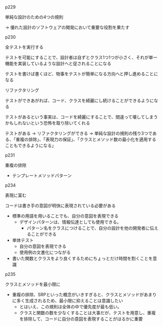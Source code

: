p229

単純な設計のための4つの規則

→ 優れた設計のソフトウェアの開発において重要な役割を果たす

p230

全テストを実行する

テストを可能にすることで、設計者は自ずとクラス1つ1つが小さく、それが単一機能を実装しているような設計へと促されることになる

テストを書けば書くほど、物事をテストが簡単になる方向へと押し進めることになる

リファクタリング

テストができあがれば、コード、クラスを綺麗にし続けることができるようになる

テストがあるという事実は、コードを綺麗にすることで、間違って壊してしまうかもしれないという恐怖を取り除いてくれる

テストがある → リファクタリングができる → 単純な設計の規則の残り3つである、「重複の排除」、「表現力の保証」、「クラスとメソッド数の最小化を適用することもできるようになる」

p231

重複の排除

- テンプレートメソッドパターン

p234

表現に富む

コードは書き手の意図が明快に表現されている必要がある

- 標準の用語を用いることでも、自分の意図を表現できる
    - デザインパターンは、情報伝達としても使用できる。
        - パターン名をクラスにつけることで、自分の設計を他の開発者に伝えることができる
- 単体テスト
    - 自分の意図を表現できる
    - 使用例の文書化につながる
- 書いた関数とクラスをより良くするためにちょっとだけ時間を割くことを意識

p235

クラスとメソッドを最小限に

- 重複の排除、SRPといった概念がいきすぎると、クラスとメソッドがあまりに多く生成されるため、最小限に抑えることは意識したい
    - とはいえ、この規則は全体の中で優先度が最も低い。
    - クラスと関数の数を少なくすることは大事だが、テストを用意し、重複を排除して、コードに自分の意図を表現することがはるかに重要